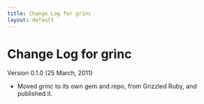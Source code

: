 ```yaml
---
title: Change Log for grinc
layout: default
---
```


# Change Log for grinc

Version 0.1.0 (25 March, 2011)

- Moved *grinc* to its own gem and repo, from Grizzled Ruby, and published it.
